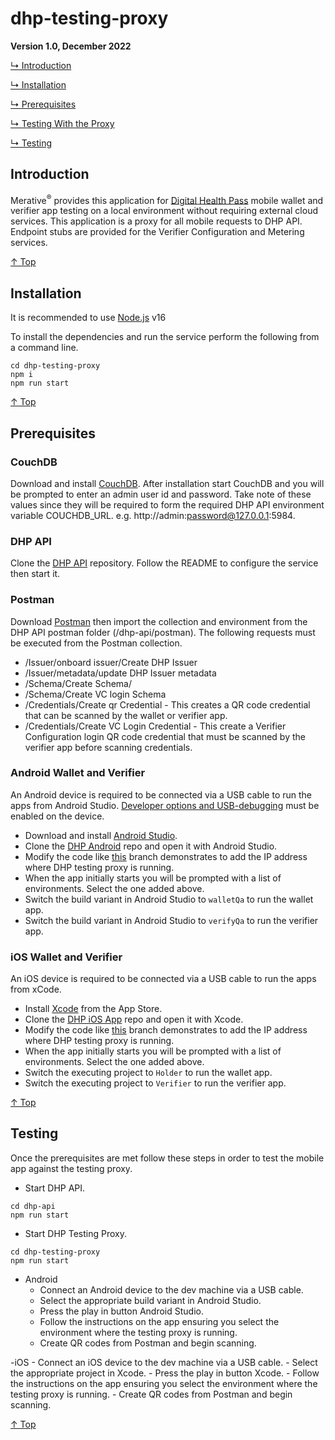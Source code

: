 # dhp-testing-proxy

**Version 1.0, December 2022**

[↳ Introduction](#introduction)

[↳ Installation](#installation)

[↳ Prerequisites](#prerequisites)

[↳ Testing With the Proxy](#prerequisites)

[↳ Testing](#testing)

## Introduction

Merative<sup>®</sup> provides this application for [Digital Health Pass](https://www.ibm.com/products/digital-health-pass/ "Digital Health Pass") mobile wallet and verifier app testing on a local environment without requiring external cloud services.  This application is a proxy for all mobile requests to DHP API.  Endpoint stubs are provided for the Verifier Configuration and Metering services.

[↑ Top](#readme)

## Installation

It is recommended to use [Node.js](https://nodejs.org/) v16

To install the dependencies and run the service perform the following from a command line.

```
cd dhp-testing-proxy
npm i
npm run start
```

[↑ Top](#readme)

## Prerequisites

### CouchDB
Download and install [CouchDB](https://couchdb.apache.org/).  After installation start CouchDB and you will be prompted to enter an admin user id and password.  Take note of these values since they will be required to form the required DHP API environment variable COUCHDB_URL.  e.g. http://admin:password@127.0.0.1:5984.

### DHP API
Clone the [DHP API](https://github.com/digitalhealthpass/dhp-api) repository.  Follow the README to configure the service then start it. 

### Postman
Download [Postman](https://www.postman.com/downloads/) then import the collection and environment from the DHP API postman folder (/dhp-api/postman). The following requests must be executed from the Postman collection.

- /Issuer/onboard issuer/Create DHP Issuer
- /Issuer/metadata/update DHP Issuer metadata
- /Schema/Create Schema/
- /Schema/Create VC login Schema
- /Credentials/Create qr Credential - This creates a QR code credential that can be scanned by the wallet or verifier app.
- /Credentials/Create VC Login Credential - This create a Verifier Configuration login QR code credential that must be scanned by the verifier app before scanning credentials.

### Android Wallet and Verifier

An Android device is required to be connected via a USB cable to run the apps from Android Studio. [Developer options and USB-debugging](https://developer.android.com/studio/debug/dev-options#:~:text=Enable%20developer%20options%20and%20USB%20debugging,-Figure%201.&text=To%20enable%20developer%20options%2C%20tap,Settings%20%3E%20About%20Phone%20%3E%20Build%20Number) must be enabled on the device.

- Download and install [Android Studio](https://developer.android.com/studio).
- Clone the [DHP Android](https://github.com/digitalhealthpass/dhp-android-app) repo and open it with Android Studio.
- Modify the code like [this](https://github.com/digitalhealthpass/dhp-android-app/tree/run-against-local-testing-proxy) branch demonstrates to add the IP address where DHP testing proxy is running.
- When the app initially starts you will be prompted with a list of environments.  Select the one added above.
- Switch the build variant in Android Studio to `walletQa` to run the wallet app.
- Switch the build variant in Android Studio to `verifyQa` to run the verifier app.

### iOS Wallet and Verifier

An iOS device is required to be connected via a USB cable to run the apps from xCode.

- Install [Xcode](https://apps.apple.com/us/app/xcode/id497799835?mt=12) from the App Store.
- Clone the [DHP iOS App](https://github.com/digitalhealthpass/dhp-ios-app) repo and open it with Xcode.
- Modify the code like [this](https://github.com/digitalhealthpass/dhp-ios-app/compare/run-against-local-testing-proxy) branch demonstrates to add the IP address where DHP testing proxy is running.
- When the app initially starts you will be prompted with a list of environments.  Select the one added above.
- Switch the executing project to `Holder` to run the wallet app.
- Switch the executing project to `Verifier` to run the verifier app.

[↑ Top](#readme)

## Testing

Once the prerequisites are met follow these steps in order to test the mobile app against the testing proxy.

- Start DHP API.
```
cd dhp-api
npm run start
```

- Start DHP Testing Proxy.
```
cd dhp-testing-proxy
npm run start
```

- Android
	- Connect an Android device to the dev machine via a USB cable.
	- Select the appropriate build variant in Android Studio.
	- Press the play in button Android Studio.
	- Follow the instructions on the app ensuring you select the environment where the testing proxy is running.
	- Create QR codes from Postman and begin scanning.
	
-iOS
	- Connect an iOS device to the dev machine via a USB cable.
	- Select the appropriate project in Xcode.
	- Press the play in button Xcode.
	- Follow the instructions on the app ensuring you select the environment where the testing proxy is running.
	- Create QR codes from Postman and begin scanning.

[↑ Top](#readme)
